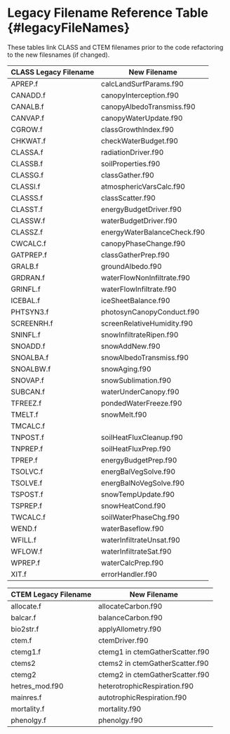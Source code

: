 # Legacy Filename Reference Table {#legacyFileNames}

These tables link CLASS and CTEM filenames prior to the code refactoring to the new filesnames (if changed).

| CLASS Legacy Filename | New Filename  |
|--------------|------------------------|
| APREP.f      | calcLandSurfParams.f90 |
| CANADD.f     | canopyInterception.f90 |
| CANALB.f     | canopyAlbedoTransmiss.f90|
| CANVAP.f     | canopyWaterUpdate.f90  |
| CGROW.f      | classGrowthIndex.f90   |
| CHKWAT.f     | checkWaterBudget.f90   |
| CLASSA.f     | radiationDriver.f90    |
| CLASSB.f     | soilProperties.f90     |
| CLASSG.f     | classGather.f90        |
| CLASSI.f     | atmosphericVarsCalc.f90|
| CLASSS.f     | classScatter.f90       |
| CLASST.f     | energyBudgetDriver.f90 |
| CLASSW.f     | waterBudgetDriver.f90  |
| CLASSZ.f     | energyWaterBalanceCheck.f90|
| CWCALC.f     | canopyPhaseChange.f90  |
| GATPREP.f    | classGatherPrep.f90    |
| GRALB.f      | groundAlbedo.f90       |
| GRDRAN.f     | waterFlowNonInfiltrate.f90|
| GRINFL.f     | waterFlowInfiltrate.f90|
| ICEBAL.f     | iceSheetBalance.f90    |
| PHTSYN3.f    | photosynCanopyConduct.f90|
| SCREENRH.f   | screenRelativeHumidity.f90|
| SNINFL.f     | snowInfiltrateRipen.f90|
| SNOADD.f     | snowAddNew.f90         |
| SNOALBA.f    | snowAlbedoTransmiss.f90|
| SNOALBW.f    | snowAging.f90          |
| SNOVAP.f     | snowSublimation.f90    |
| SUBCAN.f     | waterUnderCanopy.f90   |
| TFREEZ.f     | pondedWaterFreeze.f90  |
| TMELT.f      | snowMelt.f90           |
| TMCALC.f     |                        |
| TNPOST.f     | soilHeatFluxCleanup.f90|
| TNPREP.f     | soilHeatFluxPrep.f90   |
| TPREP.f      | energyBudgetPrep.f90   |
| TSOLVC.f     | energBalVegSolve.f90   |
| TSOLVE.f     | energBalNoVegSolve.f90 |
| TSPOST.f     | snowTempUpdate.f90     |
| TSPREP.f     | snowHeatCond.f90       |
| TWCALC.f     | soilWaterPhaseChg.f90  |
| WEND.f       | waterBaseflow.f90      |
| WFILL.f      | waterInfiltrateUnsat.f90|
| WFLOW.f      | waterInfiltrateSat.f90 |
| WPREP.f      | waterCalcPrep.f90      |
| XIT.f        | errorHandler.f90       |



| CTEM Legacy Filename | New Filename  |
|--------------|------------------------|
| allocate.f  | allocateCarbon.f90  |
| balcar.f    | balanceCarbon.f90   |
| bio2str.f   | applyAllometry.f90  |
| ctem.f      | ctemDriver.f90      |
| ctemg1.f    | ctemg1 in ctemGatherScatter.f90  |
| ctems2      | ctems2 in ctemGatherScatter.f90  |
| ctemg2      | ctemg2 in ctemGatherScatter.f90  |
| hetres_mod.f90   | heterotrophicRespiration.f90  |
| mainres.f   | autotrophicRespiration.f90   |
| mortality.f | mortality.f90  |
| phenolgy.f   | phenolgy.f90  |



